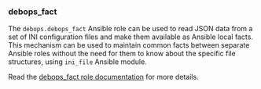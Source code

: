 ### debops_fact

The `debops.debops_fact` Ansible role can be used to read JSON data from
a set of INI configuration files and make them available as Ansible
local facts. This mechanism can be used to maintain common facts between
separate Ansible roles without the need for them to know about the
specific file structures, using `ini_file` Ansible module.

Read the [debops_fact role documentation](https://docs.debops.org/en/stable-3.0/ansible/roles/debops_fact/) for more details.
